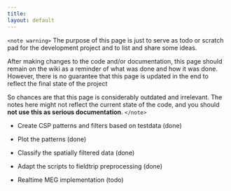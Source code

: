 ```yaml
---
title:
layout: default
---
```


`<note warning>`
The purpose of this page is just to serve as todo or scratch pad for the development project and to list and share some ideas. 

After making changes to the code and/or documentation, this page should remain on the wiki as a reminder of what was done and how it was done. However, there is no guarantee that this page is updated in the end to reflect the final state of the project

So chances are that this page is considerably outdated and irrelevant. The notes here might not reflect the current state of the code, and you should **not use this as serious documentation**.
`</note>`

* Create CSP patterns and filters based on testdata (done)

* Plot the patterns (done)

* Classify the spatially filtered data (done)

* Adapt the scripts to fieldtrip preprocessing (done)

* Realtime MEG implementation (todo)

